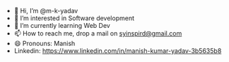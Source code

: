 - 👋 Hi, I’m @m-k-yadav
- 👀 I’m interested in Software development
- 🌱 I’m currently learning Web Dev
- 📫 How to reach me, drop a mail on syinspird@gmail.com
- 😄 Pronouns: Manish
- Linkedin: https://www.linkedin.com/in/manish-kumar-yadav-3b5635b8

<!---
m-k-yadav/m-k-yadav is a ✨ special ✨ repository because its `README.md` (this file) appears on your GitHub profile.
You can click the Preview link to take a look at your changes.
--->
